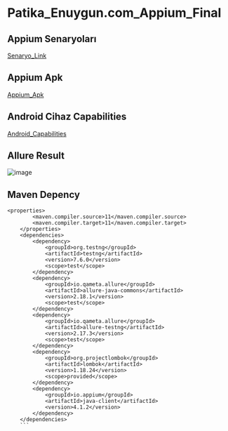 # Patika_Enuygun.com_Appium_Final

## Appium Senaryoları
[Senaryo_Link](https://github.com/yazicii/Patika_Enuygun.com_Appium_Final/blob/main/src/test/resources/features/appiumPatikaTestScenario.feature)

## Appium Apk
[Appium_Apk](https://github.com/yazicii/Patika_Enuygun.com_Appium_Final/blob/main/src/test/resources/apps/patikaappium.apk)

## Android Cihaz Capabilities
[Android_Capabilities](https://github.com/yazicii/Patika_Enuygun.com_Appium_Final/blob/main/src/test/resources/capabilities/android-oreo.json)

## Allure Result
![image](https://user-images.githubusercontent.com/101544408/185833149-14f2f542-60a7-4f79-a8c3-b146863d0d2d.png)



## Maven Depency
```
<properties>
        <maven.compiler.source>11</maven.compiler.source>
        <maven.compiler.target>11</maven.compiler.target>
    </properties>
    <dependencies>
        <dependency>
            <groupId>org.testng</groupId>
            <artifactId>testng</artifactId>
            <version>7.6.0</version>
            <scope>test</scope>
        </dependency>
        <dependency>
            <groupId>io.qameta.allure</groupId>
            <artifactId>allure-java-commons</artifactId>
            <version>2.18.1</version>
            <scope>test</scope>
        </dependency>
        <dependency>
            <groupId>io.qameta.allure</groupId>
            <artifactId>allure-testng</artifactId>
            <version>2.17.3</version>
            <scope>test</scope>
        </dependency>
        <dependency>
            <groupId>org.projectlombok</groupId>
            <artifactId>lombok</artifactId>
            <version>1.18.24</version>
            <scope>provided</scope>
        </dependency>
        <dependency>
            <groupId>io.appium</groupId>
            <artifactId>java-client</artifactId>
            <version>4.1.2</version>
        </dependency>
    </dependencies>
    ```
